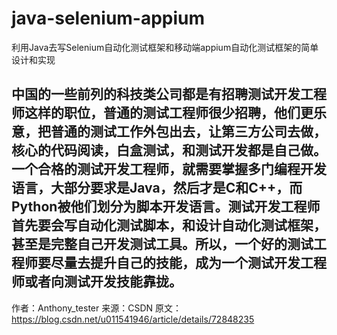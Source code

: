 # java-selenium-appium
利用Java去写Selenium自动化测试框架和移动端appium自动化测试框架的简单设计和实现

中国的一些前列的科技类公司都是有招聘测试开发工程师这样的职位，普通的测试工程师很少招聘，他们更乐意，把普通的测试工作外包出去，让第三方公司去做，核心的代码阅读，白盒测试，和测试开发都是自己做。一个合格的测试开发工程师，就需要掌握多门编程开发语言，大部分要求是Java，然后才是C和C++，而Python被他们划分为脚本开发语言。测试开发工程师首先要会写自动化测试脚本，和设计自动化测试框架，甚至是完整自己开发测试工具。所以，一个好的测试工程师要尽量去提升自己的技能，成为一个测试开发工程师或者向测试开发技能靠拢。
--------------------- 
作者：Anthony_tester 
来源：CSDN 
原文：https://blog.csdn.net/u011541946/article/details/72848235 
